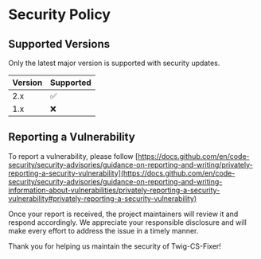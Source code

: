 # Security Policy

## Supported Versions

Only the latest major version is supported with security updates.

| Version | Supported          |
| ------- | ------------------ |
| 2.x     | :white_check_mark: |
| 1.x     | :x:                |

## Reporting a Vulnerability

To report a vulnerability, please follow [https://docs.github.com/en/code-security/security-advisories/guidance-on-reporting-and-writing/privately-reporting-a-security-vulnerability](https://docs.github.com/en/code-security/security-advisories/guidance-on-reporting-and-writing-information-about-vulnerabilities/privately-reporting-a-security-vulnerability#privately-reporting-a-security-vulnerability)

Once your report is received, the project maintainers will review it and respond accordingly. We appreciate your responsible disclosure and will make every effort to address the issue in a timely manner.

Thank you for helping us maintain the security of Twig-CS-Fixer!
